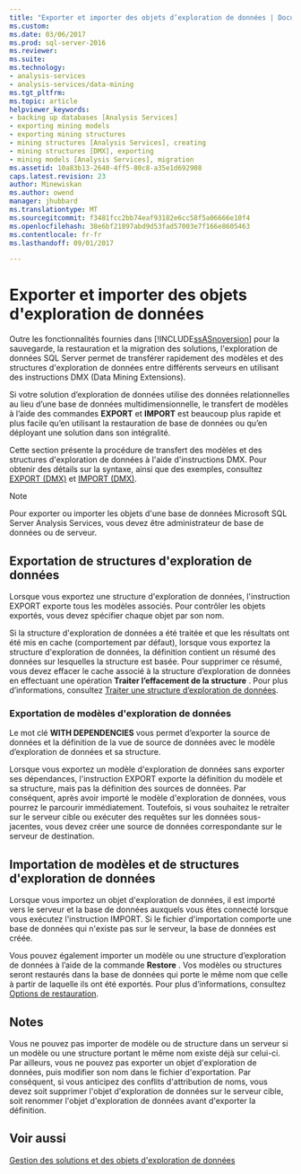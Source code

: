 ```yaml
---
title: "Exporter et importer des objets d’exploration de données | Documents Microsoft"
ms.custom: 
ms.date: 03/06/2017
ms.prod: sql-server-2016
ms.reviewer: 
ms.suite: 
ms.technology:
- analysis-services
- analysis-services/data-mining
ms.tgt_pltfrm: 
ms.topic: article
helpviewer_keywords:
- backing up databases [Analysis Services]
- exporting mining models
- exporting mining structures
- mining structures [Analysis Services], creating
- mining structures [DMX], exporting
- mining models [Analysis Services], migration
ms.assetid: 10a83b13-2640-4ff5-80c8-a35e1d692908
caps.latest.revision: 23
author: Minewiskan
ms.author: owend
manager: jhubbard
ms.translationtype: MT
ms.sourcegitcommit: f3481fcc2bb74eaf93182e6cc58f5a06666e10f4
ms.openlocfilehash: 38e6bf21897abd9d53fad57003e7f166e8605463
ms.contentlocale: fr-fr
ms.lasthandoff: 09/01/2017

---
```

# <a name="export-and-import-data-mining-objects"></a>Exporter et importer des objets d'exploration de données
  Outre les fonctionnalités fournies dans [!INCLUDE[ssASnoversion](../../includes/ssasnoversion-md.md)] pour la sauvegarde, la restauration et la migration des solutions, l'exploration de données SQL Server permet de transférer rapidement des modèles et des structures d'exploration de données entre différents serveurs en utilisant des instructions DMX (Data Mining Extensions).  
  
 Si votre solution d’exploration de données utilise des données relationnelles au lieu d’une base de données multidimensionnelle, le transfert de modèles à l’aide des commandes **EXPORT** et **IMPORT** est beaucoup plus rapide et plus facile qu’en utilisant la restauration de base de données ou qu’en déployant une solution dans son intégralité.  
  
 Cette section présente la procédure de transfert des modèles et des structures d'exploration de données à l'aide d'instructions DMX. Pour obtenir des détails sur la syntaxe, ainsi que des exemples, consultez [EXPORT &#40;DMX&#41;](../../dmx/export-dmx.md) et [IMPORT &#40;DMX&#41;](../../dmx/import-dmx.md).  
  
> [!NOTE]  
>  Pour exporter ou importer les objets d'une base de données Microsoft SQL Server Analysis Services, vous devez être administrateur de base de données ou de serveur.  
  
## <a name="exporting-data-mining-structures"></a>Exportation de structures d'exploration de données  
 Lorsque vous exportez une structure d'exploration de données, l'instruction EXPORT exporte tous les modèles associés. Pour contrôler les objets exportés, vous devez spécifier chaque objet par son nom.  
  
 Si la structure d'exploration de données a été traitée et que les résultats ont été mis en cache (comportement par défaut), lorsque vous exportez la structure d'exploration de données, la définition contient un résumé des données sur lesquelles la structure est basée. Pour supprimer ce résumé, vous devez effacer le cache associé à la structure d’exploration de données en effectuant une opération **Traiter l’effacement de la structure** . Pour plus d’informations, consultez [Traiter une structure d’exploration de données](../../analysis-services/data-mining/process-a-mining-structure.md).  
  
### <a name="exporting-data-mining-models"></a>Exportation de modèles d'exploration de données  
 Le mot clé **WITH DEPENDENCIES** vous permet d’exporter la source de données et la définition de la vue de source de données avec le modèle d’exploration de données et sa structure.  
  
 Lorsque vous exportez un modèle d'exploration de données sans exporter ses dépendances, l'instruction EXPORT exporte la définition du modèle et sa structure, mais pas la définition des sources de données. Par conséquent, après avoir importé le modèle d'exploration de données, vous pourrez le parcourir immédiatement. Toutefois, si vous souhaitez le retraiter sur le serveur cible ou exécuter des requêtes sur les données sous-jacentes, vous devez créer une source de données correspondante sur le serveur de destination.  
  
## <a name="importing-data-mining-structures-and-models"></a>Importation de modèles et de structures d'exploration de données  
 Lorsque vous importez un objet d'exploration de données, il est importé vers le serveur et la base de données auxquels vous êtes connecté lorsque vous exécutez l'instruction IMPORT. Si le fichier d'importation comporte une base de données qui n'existe pas sur le serveur, la base de données est créée.  
  
 Vous pouvez également importer un modèle ou une structure d’exploration de données à l’aide de la commande **Restore** . Vos modèles ou structures seront restaurés dans la base de données qui porte le même nom que celle à partir de laquelle ils ont été exportés. Pour plus d’informations, consultez [Options de restauration](../../analysis-services/multidimensional-models/restore-options.md).  
  
## <a name="remarks"></a>Notes  
 Vous ne pouvez pas importer de modèle ou de structure dans un serveur si un modèle ou une structure portant le même nom existe déjà sur celui-ci. Par ailleurs, vous ne pouvez pas exporter un objet d'exploration de données, puis modifier son nom dans le fichier d'exportation. Par conséquent, si vous anticipez des conflits d'attribution de noms, vous devez soit supprimer l'objet d'exploration de données sur le serveur cible, soit renommer l'objet d'exploration de données avant d'exporter la définition.  
  
## <a name="see-also"></a>Voir aussi  
 [Gestion des solutions et des objets d'exploration de données](../../analysis-services/data-mining/management-of-data-mining-solutions-and-objects.md)  
  
  
